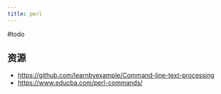 ```yaml
---
title: perl
---
```


#todo 

## 资源

- https://github.com/learnbyexample/Command-line-text-processing
- https://www.educba.com/perl-commands/